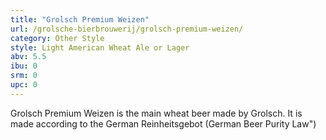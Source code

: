 ```yaml
---
title: "Grolsch Premium Weizen"
url: /grolsche-bierbrouwerij/grolsch-premium-weizen/
category: Other Style
style: Light American Wheat Ale or Lager
abv: 5.5
ibu: 0
srm: 0
upc: 0
---
```

Grolsch Premium Weizen is the main wheat beer made by Grolsch.
It is made according to the German Reinheitsgebot (German Beer Purity Law")
